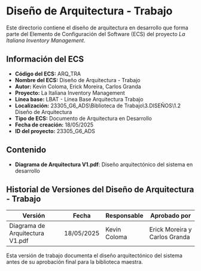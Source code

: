 # Diseño de Arquitectura - Trabajo

Este directorio contiene el diseño de arquitectura en desarrollo que forma parte del Elemento de Configuración del Software (ECS) del proyecto *La Italiana Inventory Management*.

## Información del ECS

- **Código del ECS:** ARQ_TRA  
- **Nombre del ECS:** Diseño de Arquitectura - Trabajo  
- **Autor:** Kevin Coloma, Erick Moreira, Carlos Granda
- **Proyecto:** La Italiana Inventory Management  
- **Línea base:** LBAT - Línea Base Arquitectura Trabajo  
- **Localización:** 23305_G6_ADS\Biblioteca de Trabajo\3.DISEÑOS\1.2 Diseño de Arquitectura  
- **Tipo de ECS:** Documento de Arquitectura en Desarrollo  
- **Fecha de creación:** 18/05/2025  
- **ID del proyecto:** 23305_G6_ADS  

## Contenido

- **Diagrama de Arquitectura V1.pdf**: Diseño arquitectónico del sistema en desarrollo

## Historial de Versiones del Diseño de Arquitectura - Trabajo

| Versión | Fecha | Responsable | Aprobado por |
|---------|-------|-------------|--------------|
| Diagrama de Arquitectura V1.pdf | 18/05/2025 | Kevin Coloma | Erick Moreira y Carlos Granda |

Esta versión de trabajo documenta el diseño arquitectónico del sistema antes de su aprobación final para la biblioteca maestra.
